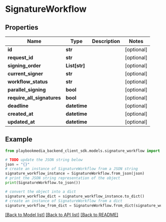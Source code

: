 # SignatureWorkflow


## Properties

Name | Type | Description | Notes
------------ | ------------- | ------------- | -------------
**id** | **str** |  | [optional] 
**request_id** | **str** |  | [optional] 
**signing_order** | **List[str]** |  | [optional] 
**current_signer** | **str** |  | [optional] 
**workflow_status** | **str** |  | [optional] 
**parallel_signing** | **bool** |  | [optional] 
**require_all_signatures** | **bool** |  | [optional] 
**deadline** | **datetime** |  | [optional] 
**created_at** | **datetime** |  | [optional] 
**updated_at** | **datetime** |  | [optional] 

## Example

```python
from playbookmedia_backend_client_sdk.models.signature_workflow import SignatureWorkflow

# TODO update the JSON string below
json = "{}"
# create an instance of SignatureWorkflow from a JSON string
signature_workflow_instance = SignatureWorkflow.from_json(json)
# print the JSON string representation of the object
print(SignatureWorkflow.to_json())

# convert the object into a dict
signature_workflow_dict = signature_workflow_instance.to_dict()
# create an instance of SignatureWorkflow from a dict
signature_workflow_from_dict = SignatureWorkflow.from_dict(signature_workflow_dict)
```
[[Back to Model list]](../README.md#documentation-for-models) [[Back to API list]](../README.md#documentation-for-api-endpoints) [[Back to README]](../README.md)


